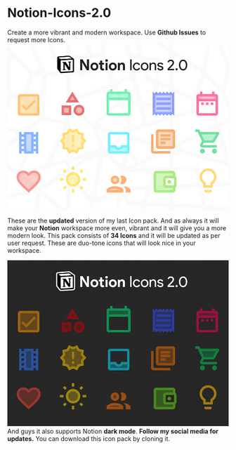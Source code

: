 # Notion-Icons-2.0
Create a more vibrant and modern workspace.
Use **Github Issues** to request more Icons.
![alt text](/9998.jpg "Notion Icons 2.0")

These are the **updated** version of my last Icon pack. And as always it will make your **Notion** workspace more even, vibrant and it will give you a more modern look. This pack consists of **34 Icons** and it will be updated as per user request. These are duo-tone icons that will look nice in your workspace.

![alt text](/9998-1.jpg "Notion Icons 2.0")
And guys it also supports Notion **dark mode**. **Follow my social media for updates.**
You can download this icon pack by cloning it.
